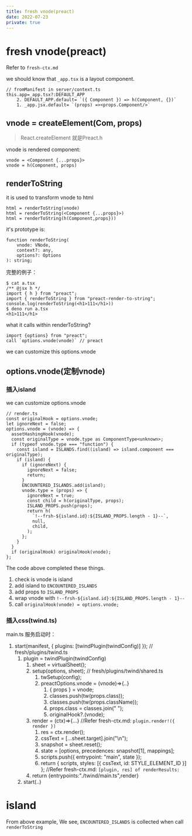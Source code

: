 ```yaml
---
title: fresh vnode(preact)
date: 2022-07-23
private: true
---
```

# fresh vnode(preact)
Refer to `fresh-ctx.md`

we should know that `_app.tsx` is a layout component.

    // fromManifest in server/context.ts
    this.app=_app.tsx?:DEFAULT_APP
        2. DEFAULT_APP.default= `({ Component }) => h(Component, {})`
        1. _app.jsx.default= `(props) =><props.Component/>`


## vnode = createElement(Com, props)
> React.createElement 就是Preact.h

vnode is rendered component:

    vnode = <Component {...props}>
    vnode = h(Component, props)

## renderToString
it is used to transform vnode to html

    html = renderToString(vnode)
    html = renderToString(<Component {...props}>)
    html = renderToString(h(Component,props}))

it's prototype is:

    function renderToString(
        vnode: VNode,
        context?: any,
        options?: Options
    ): string;

完整的例子：

    $ cat a.tsx
    /** @jsx h */
    import { h } from "preact";
    import { renderToString } from "preact-render-to-string";
    console.log(renderToString(<h1>111</h1>))
    $ deno run a.tsx
    <h1>111</h1>


what it calls within renderToString?

    import {options} from "preact";
    call `options.vnode(vnode)` // preact

we can customize this options.vnode

## options.vnode(定制vnode)
### 插入island 
we can customize options.vnode

    // render.ts
    const originalHook = options.vnode;
    let ignoreNext = false;
    options.vnode = (vnode) => {
      assetHashingHook(vnode);
      const originalType = vnode.type as ComponentType<unknown>;
      if (typeof vnode.type === "function") {
        const island = ISLANDS.find((island) => island.component === originalType);
        if (island) {
          if (ignoreNext) {
            ignoreNext = false;
            return;
          }
          ENCOUNTERED_ISLANDS.add(island);
          vnode.type = (props) => {
            ignoreNext = true;
            const child = h(originalType, props);
            ISLAND_PROPS.push(props);
            return h(
              `!--frsh-${island.id}:${ISLAND_PROPS.length - 1}--`,
              null,
              child,
            );
          };
        }
      }
      if (originalHook) originalHook(vnode);
    };

The code above completed these things.
1. check is vnode is island
2. add island to `ENCOUNTERED_ISLANDS`
2. add props to `ISLAND_PROPS`
3. wrap vnode with ``!--frsh-${island.id}:${ISLAND_PROPS.length - 1}--``
3. call `originalHook(vnode) = options.vnode; `

### 插入css(twind.ts)
main.ts 服务启动时：

1. start(manifest, { plugins: [twindPlugin(twindConfig)] });
    // fresh/plugins/twind.ts
    1. plugin = twindPlugin(twindConfig)
        1. sheet = virtualSheet();
        1. setup(options, sheet);
            // fresh/plugins/twind/shared.ts
            1. twSetup(config);
            2. preactOptions.vnode = (vnode)=>{..}
                1. { props } = vnode;
                2. classes.push(tw(props.class));
                3. classes.push(tw(props.className));
                3. props.class = classes.join(" ");
                3. originalHook?.(vnode);
        3. render = (ctx)=>{...} //Refer fresh-ctx.md: `plugin.render!({ render })`
            1. res = ctx.render(); 
            2. cssText = [...sheet.target].join("\n");
            3. snapshot = sheet.reset();
            3. state = [options, precedences: snapshot[1], mappings];
            4. scripts.push({ entrypoint: "main", state });
            5. return { scripts, styles: [{ cssText, id: STYLE_ELEMENT_ID }] }; //Refer fresh-ctx.md: `[plugin, res] of renderResults:`
        3. return {entrypoints:"./twind/main.ts",render}
    2. start(..)


# island
From above example, We see, `ENCOUNTERED_ISLANDS` is collected when call `renderToString`
